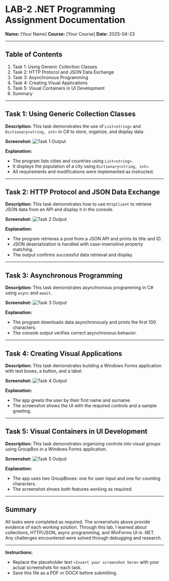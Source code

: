 # LAB-2 .NET Programming Assignment Documentation

**Name:** [Your Name]
**Course:** [Your Course]
**Date:** 2025-04-23

---

## Table of Contents
1. Task 1: Using Generic Collection Classes
2. Task 2: HTTP Protocol and JSON Data Exchange
3. Task 3: Asynchronous Programming
4. Task 4: Creating Visual Applications
5. Task 5: Visual Containers in UI Development
6. Summary

---

## Task 1: Using Generic Collection Classes

**Description:**
This task demonstrates the use of `List<string>` and `Dictionary<string, int>` in C# to store, organize, and display data.

**Screenshot:**
![Task 1 Output](<Insert your screenshot here>)

**Explanation:**
- The program lists cities and countries using `List<string>`.
- It displays the population of a city using `Dictionary<string, int>`.
- All requirements and modifications were implemented as instructed.

---

## Task 2: HTTP Protocol and JSON Data Exchange

**Description:**
This task demonstrates how to use `HttpClient` to retrieve JSON data from an API and display it in the console.

**Screenshot:**
![Task 2 Output](<Insert your screenshot here>)

**Explanation:**
- The program retrieves a post from a JSON API and prints its title and ID.
- JSON deserialization is handled with case-insensitive property matching.
- The output confirms successful data retrieval and display.

---

## Task 3: Asynchronous Programming

**Description:**
This task demonstrates asynchronous programming in C# using `async` and `await`.

**Screenshot:**
![Task 3 Output](<Insert your screenshot here>)

**Explanation:**
- The program downloads data asynchronously and prints the first 100 characters.
- The console output verifies correct asynchronous behavior.

---

## Task 4: Creating Visual Applications

**Description:**
This task demonstrates building a Windows Forms application with text boxes, a button, and a label.

**Screenshot:**
![Task 4 Output](<Insert your screenshot here>)

**Explanation:**
- The app greets the user by their first name and surname.
- The screenshot shows the UI with the required controls and a sample greeting.

---

## Task 5: Visual Containers in UI Development

**Description:**
This task demonstrates organizing controls into visual groups using GroupBox in a Windows Forms application.

**Screenshot:**
![Task 5 Output](<Insert your screenshot here>)

**Explanation:**
- The app uses two GroupBoxes: one for user input and one for counting characters.
- The screenshot shows both features working as required.

---

## Summary

All tasks were completed as required. The screenshots above provide evidence of each working solution. Through this lab, I learned about collections, HTTP/JSON, async programming, and WinForms UI in .NET. Any challenges encountered were solved through debugging and research.

---

**Instructions:**
- Replace the placeholder text `<Insert your screenshot here>` with your actual screenshots for each task.
- Save this file as a PDF or DOCX before submitting.

